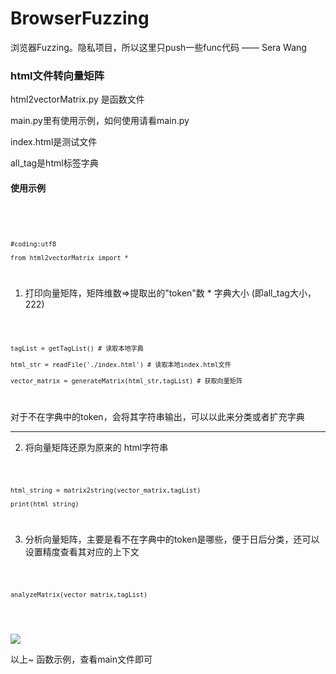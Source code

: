 # BrowserFuzzing

浏览器Fuzzing。隐私项目，所以这里只push一些func代码 —— Sera Wang



<h3>html文件转向量矩阵</h3>

html2vectorMatrix.py 是函数文件

main.py里有使用示例，如何使用请看main.py

index.html是测试文件

all_tag是html标签字典

<h4>使用示例</h4>
<br/>

<code>

	#coding:utf8

	from html2vectorMatrix import *
</code>

1. 打印向量矩阵，矩阵维数=>提取出的"token"数 * 字典大小 (即all_tag大小，222)

<code>
	
  	tagList = getTagList() # 读取本地字典
  
	html_str = readFile('./index.html') # 读取本地index.html文件
	
	vector_matrix = generateMatrix(html_str,tagList) # 获取向量矩阵
</code>

对于不在字典中的token，会将其字符串输出，可以以此来分类或者扩充字典

-------------------------------------------------------------

2. 将向量矩阵还原为原来的 html字符串

<code>
	
	html_string = matrix2string(vector_matrix,tagList) 

	print(html_string)
</code>

3. 分析向量矩阵，主要是看不在字典中的token是哪些，便于日后分类，还可以设置精度查看其对应的上下文

<code>
	
	analyzeMatrix(vector_matrix,tagList)
</code>
<br/>


![](http://p6jpvwsnk.bkt.clouddn.com/18-9-22/37298078.jpg)


以上~ 函数示例，查看main文件即可
